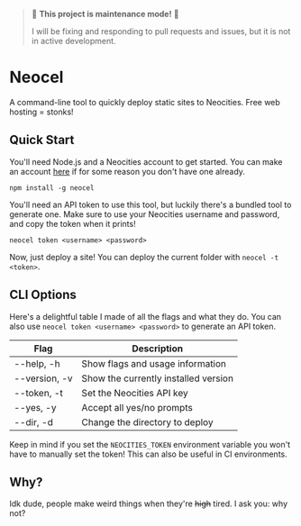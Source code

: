 > 🚧 **This project is maintenance mode!** 🚧
> 
> I will be fixing and responding to pull requests and issues, but it is not in active development.

# Neocel

A command-line tool to quickly deploy static sites to Neocities. Free web hosting = stonks!

## Quick Start

You'll need Node.js and a Neocities account to get started. You can make an account [here](https://neocities.org/) if for some reason you don't have one already.

```
npm install -g neocel
```

You'll need an API token to use this tool, but luckily there's a bundled tool to generate one. Make sure to use your Neocities username and password, and copy the token when it prints!

```
neocel token <username> <password>
```

Now, just deploy a site! You can deploy the current folder with `neocel -t <token>`.

## CLI Options

Here's a delightful table I made of all the flags and what they do. You can also use `neocel token <username> <password>` to generate an API token.

| Flag          | Description                          |
| ------------- | ------------------------------------ |
| --help, -h    | Show flags and usage information     |
| --version, -v | Show the currently installed version |
| --token, -t   | Set the Neocities API key            |
| --yes, -y     | Accept all yes/no prompts            |
| --dir, -d     | Change the directory to deploy       |

Keep in mind if you set the `NEOCITIES_TOKEN` environment variable you won't have to manually set the token! This can also be useful in CI environments.

## Why?

Idk dude, people make weird things when they're ~~high~~ tired. I ask you: why not?
